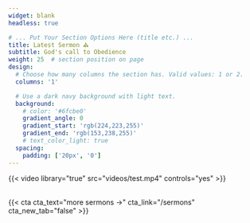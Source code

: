 ```yaml
---
widget: blank
headless: true

# ... Put Your Section Options Here (title etc.) ...
title: Latest Sermon ⛪️
subtitle: God's call to Obedience
weight: 25  # section position on page
design:
  # Choose how many columns the section has. Valid values: 1 or 2.
  columns: '1'

  # Use a dark navy background with light text.
  background:
    # color: '#6fcbe0'
    gradient_angle: 0
    gradient_start: 'rgb(224,223,255)'
    gradient_end: 'rgb(153,238,255)'
    # text_color_light: true
  spacing:
    padding: ['20px', '0']
---
```

<!-- {{< youtube 7JUY-3758gw >}} -->
{{< video library="true" src="videos/test.mp4" controls="yes" >}}

<br>
{{< cta cta_text="more sermons →" cta_link="/sermons" cta_new_tab="false" >}}
